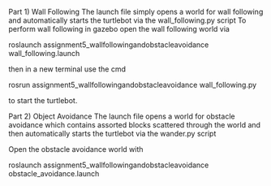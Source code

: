 Part 1) Wall Following
The launch file simply opens a world for wall following and automatically starts the turtlebot via the wall_following.py script
To perform wall following in gazebo open the wall following world via 

roslaunch assignment5_wallfollowingandobstacleavoidance  wall_following.launch 

then in a new terminal use the cmd 

rosrun assignment5_wallfollowingandobstacleavoidance wall_following.py

to start the turtlebot.

Part 2) Object Avoidance
The launch file opens a world for obstacle avoidance which contains assorted blocks scattered through the world and then automatically starts the turtlebot via the wander.py script

Open the obstacle avoidance world with 

roslaunch assignment5_wallfollowingandobstacleavoidance obstacle_avoidance.launch 



